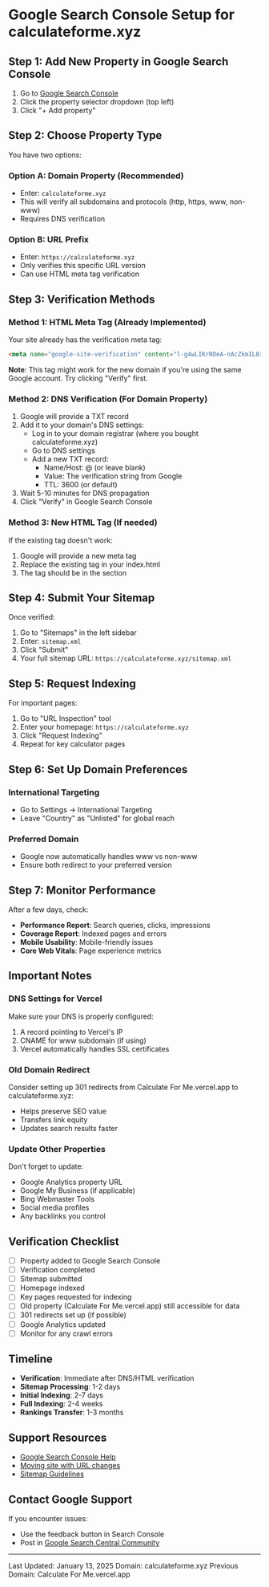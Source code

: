 # Google Search Console Setup for calculateforme.xyz

## Step 1: Add New Property in Google Search Console

1. Go to [Google Search Console](https://search.google.com/search-console)
2. Click the property selector dropdown (top left)
3. Click "+ Add property"

## Step 2: Choose Property Type

You have two options:

### Option A: Domain Property (Recommended)
- Enter: `calculateforme.xyz`
- This will verify all subdomains and protocols (http, https, www, non-www)
- Requires DNS verification

### Option B: URL Prefix
- Enter: `https://calculateforme.xyz`
- Only verifies this specific URL version
- Can use HTML meta tag verification

## Step 3: Verification Methods

### Method 1: HTML Meta Tag (Already Implemented)
Your site already has the verification meta tag:
```html
<meta name="google-site-verification" content="l-g4wLIKrROeA-nAcZkmIL8xWnkfLB_3LQeGM6juwAo" />
```

**Note**: This tag might work for the new domain if you're using the same Google account. Try clicking "Verify" first.

### Method 2: DNS Verification (For Domain Property)
1. Google will provide a TXT record
2. Add it to your domain's DNS settings:
   - Log in to your domain registrar (where you bought calculateforme.xyz)
   - Go to DNS settings
   - Add a new TXT record:
     - Name/Host: @ (or leave blank)
     - Value: The verification string from Google
     - TTL: 3600 (or default)
3. Wait 5-10 minutes for DNS propagation
4. Click "Verify" in Google Search Console

### Method 3: New HTML Tag (If needed)
If the existing tag doesn't work:
1. Google will provide a new meta tag
2. Replace the existing tag in your index.html
3. The tag should be in the <head> section

## Step 4: Submit Your Sitemap

Once verified:
1. Go to "Sitemaps" in the left sidebar
2. Enter: `sitemap.xml`
3. Click "Submit"
4. Your full sitemap URL: `https://calculateforme.xyz/sitemap.xml`

## Step 5: Request Indexing

For important pages:
1. Go to "URL Inspection" tool
2. Enter your homepage: `https://calculateforme.xyz`
3. Click "Request Indexing"
4. Repeat for key calculator pages

## Step 6: Set Up Domain Preferences

### International Targeting
- Go to Settings → International Targeting
- Leave "Country" as "Unlisted" for global reach

### Preferred Domain
- Google now automatically handles www vs non-www
- Ensure both redirect to your preferred version

## Step 7: Monitor Performance

After a few days, check:
- **Performance Report**: Search queries, clicks, impressions
- **Coverage Report**: Indexed pages and errors
- **Mobile Usability**: Mobile-friendly issues
- **Core Web Vitals**: Page experience metrics

## Important Notes

### DNS Settings for Vercel
Make sure your DNS is properly configured:
1. A record pointing to Vercel's IP
2. CNAME for www subdomain (if using)
3. Vercel automatically handles SSL certificates

### Old Domain Redirect
Consider setting up 301 redirects from Calculate For Me.vercel.app to calculateforme.xyz:
- Helps preserve SEO value
- Transfers link equity
- Updates search results faster

### Update Other Properties
Don't forget to update:
- Google Analytics property URL
- Google My Business (if applicable)
- Bing Webmaster Tools
- Social media profiles
- Any backlinks you control

## Verification Checklist

- [ ] Property added to Google Search Console
- [ ] Verification completed
- [ ] Sitemap submitted
- [ ] Homepage indexed
- [ ] Key pages requested for indexing
- [ ] Old property (Calculate For Me.vercel.app) still accessible for data
- [ ] 301 redirects set up (if possible)
- [ ] Google Analytics updated
- [ ] Monitor for any crawl errors

## Timeline

- **Verification**: Immediate after DNS/HTML verification
- **Sitemap Processing**: 1-2 days
- **Initial Indexing**: 2-7 days
- **Full Indexing**: 2-4 weeks
- **Rankings Transfer**: 1-3 months

## Support Resources

- [Google Search Console Help](https://support.google.com/webmasters)
- [Moving site with URL changes](https://developers.google.com/search/docs/advanced/crawling/site-move-with-url-changes)
- [Sitemap Guidelines](https://developers.google.com/search/docs/advanced/sitemaps/overview)

## Contact Google Support

If you encounter issues:
- Use the feedback button in Search Console
- Post in [Google Search Central Community](https://support.google.com/webmasters/community)

---

Last Updated: January 13, 2025
Domain: calculateforme.xyz
Previous Domain: Calculate For Me.vercel.app
